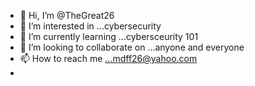 - 👋 Hi, I’m @TheGreat26
- 👀 I’m interested in ...cybersecurity
- 🌱 I’m currently learning ...cybersceurity 101
- 💞️ I’m looking to collaborate on ...anyone and everyone
- 📫 How to reach me ...mdff26@yahoo.com
-

<!---
TheGreat26/TheGreat26 is a ✨ special ✨ repository because its `README.md` (this file) appears on your GitHub profile.
You can click the Preview link to take a look at your changes.
--->
